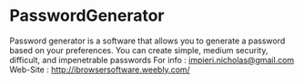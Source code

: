 # PasswordGenerator
 Password generator is a software that allows you to generate a password based on your preferences. You can create simple, medium security, difficult, and impenetrable passwords
For info : impieri.nicholas@gmail.com
Web-Site : http://ibrowsersoftware.weebly.com/
